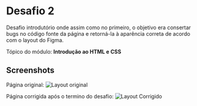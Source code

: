 # Desafio 2
Desafio introdutório onde assim como no primeiro, o objetivo era consertar bugs no código fonte da página e retorná-la à aparência correta de acordo com o layout do Figma.

Tópico do módulo: **Introdução ao HTML e CSS**


## Screenshots

Página original:
![Layout original](https://efficient-sloth-d85.notion.site/image/https%3A%2F%2Fs3-us-west-2.amazonaws.com%2Fsecure.notion-static.com%2Fb447a15f-34cc-4490-9188-8e640f02e3c4%2FUntitled.png?id=6733d759-a003-4cf2-80e0-909a15bc8a21&table=block&spaceId=08f749ff-d06d-49a8-a488-9846e081b224&width=2000&userId=&cache=v2)

Página corrigida após o termino do desafio:
![Layout Corrigido](https://i.imgur.com/xC1XcQ3.png)
